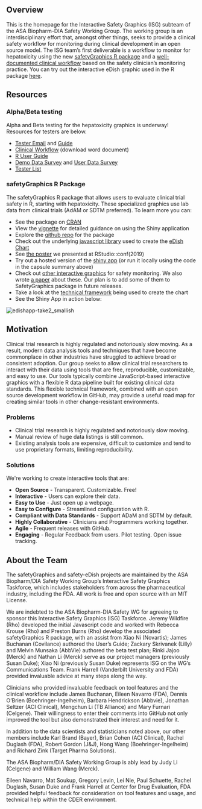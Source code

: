 ## Overview 

This is the homepage for the Interactive Safety Graphics (ISG) subteam of the ASA Biopharm-DIA Safety Working Group. The working group is an interdisciplinary effort that, amongst other things, seeks to provide a clinical safety workflow for monitoring during clinical development in an open source model. The ISG team’s first deliverable is a workflow to monitor for hepatoxicity using the new [safetyGraphics R package](https://github.com/ASA-DIA-InteractiveSafetyGraphics/safetyGraphics) and a [well-documented clinical workflow](https://github.com/ASA-DIA-InteractiveSafetyGraphics/ASA-DIA-InteractiveSafetyGraphics.github.io/raw/master/eDISH%20ISG%20User's%20Manual%20%26%20Workflow%20draft%204Feb2019.docx) based on the safety clinician’s monitoring practice. You can try out the interactive eDish graphic used in the R package [here](https://asa-dia-interactivesafetygraphics.github.io/safety-eDISH/test/).

## Resources

### Alpha/Beta testing

Alpha and Beta testing for the hepatoxicity graphics is underway! Resources for testers are below. 

- [Tester Email](./pilot/introEmail) and [Guide](./pilot/testerGuide)
- [Clinical Workflow](https://github.com/ASA-DIA-InteractiveSafetyGraphics/ASA-DIA-InteractiveSafetyGraphics.github.io/raw/master/eDISH%20ISG%20User's%20Manual%20%26%20Workflow%20draft%204Feb2019.docx) (download word document)
- [R User Guide](https://github.com/ASA-DIA-InteractiveSafetyGraphics/safetyGraphics/wiki/Vignette:-Shiny-User-Guide)
- [Demo Data Survey](https://www.surveymonkey.com/r/BWPZB7V) and [User Data Survey](https://www.surveymonkey.com/r/BS6FHDH)
- [Tester List](https://docs.google.com/document/d/17JKAuu-aJjwzvyENtkf9y-G_nPqvNsbOiazDuhbnwoM/edit)

### safetyGraphics R Package

The safetyGraphics R package that allows users to evaluate clinical trial safety in R, starting with hepatoxicity. These specialized graphics use lab data from clinical trials (AdAM or SDTM preferred). To learn more you can:

- See the package on [CRAN](https://cran.r-project.org/web/packages/safetyGraphics/index.html)
- View the [vignette](https://cran.r-project.org/web/packages/safetyGraphics/vignettes/shinyUserGuide.html) for detailed guidance on using the Shiny application
- Explore the [github repo](https://github.com/ASA-DIA-InteractiveSafetyGraphics/safetyGraphics) for the package
- Check out the underlying [javascript library](https://github.com/ASA-DIA-InteractiveSafetyGraphics/safety-eDISH) used to create the [eDish Chart](https://asa-dia-interactivesafetygraphics.github.io/safety-eDISH/)
- See [the poster](https://github.com/RhoInc/RStudioConf2019-ePoster/) we presented at RStudio::conf(2019)
- Try out a hosted version of the [shiny app](https://becca-krouse.shinyapps.io/safetyGraphicsApp/) (or run it locally using the code in the capsule summary above)
- Check out [other interactive graphics](https://rhoinc.github.io/safety-explorer-suite/) for safety monitoring.  We also wrote [a paper](https://journals.sagepub.com/doi/abs/10.1177/2168479018754846) about these. Our plan is to add some of them to SafetyGraphics package in future releases.
- Take a look at the [technical framework](https://user-images.githubusercontent.com/3680095/51296179-6f2b7b00-19e0-11e9-841a-afc2964a7e1a.png) being used to create the chart
- See the Shiny App in action below: 

![edishapp-take2_smallish](https://user-images.githubusercontent.com/3680095/51296057-e3195380-19df-11e9-971a-430c3be930a4.gif)

## Motivation

Clinical trial research is highly regulated and notoriously slow moving. As a result, modern data analysis tools and techniques that have become commonplace in other industries have struggled to achieve broad or consistent adoption. Our group seeks to allow clinical trial researchers to interact with their data using tools that are free, reproducible, customizable, and easy to use. Our tools typically combine JavaScript-based interactive graphics with a flexible R data pipeline built for existing clinical data standards. This flexible technical framework, combined with an open source development workflow in GitHub, may provide a useful road map for creating similar tools in other change-resistant environments.

### Problems
- Clinical trial research is highly regulated and notoriously slow moving. 
- Manual review of huge data listings is still common. 
- Existing analysis tools are expensive, difficult to customize and tend to use proprietary formats, limiting reproducibility. 

### Solutions

We're working to create interactive tools that are:
- **Open Source** - Transparent. Customizable. Free!
- **Interactive** - Users can explore their data.
- **Easy to Use** - Just open up a webpage. 
- **Easy to Configure** - Streamlined configuration with R.  
- **Compliant with Data Standards** - Support ADaM and SDTM by default.
- **Highly Collaborative** - Clinicians and Programmers working together.
- **Agile** - Frequent releases with GitHub. 
- **Engaging** - Regular Feedback from users. Pilot testing. Open issue tracking. 

## About the Team

The safetyGraphics and safety-eDish projects are maintained by the ASA Biopharm/DIA Safety Working Group’s Interactive Safety Graphics Taskforce, which includes stakeholders from across the pharmaceutical industry, including the FDA. All work is free and open source with an MIT License. 

We are indebted to the ASA Biopharm-DIA Safety WG for agreeing to sponsor this Interactive Safety Graphics (ISG) Taskforce. Jeremy Wildfire (Rho) developed the initial Javascript code and worked with Rebecca Krouse (Rho) and Preston Burns (Rho) develop the associated safetyGraphics R package, with an assist from Xiao Ni (Novartis); James Buchanan (Covilance) authored the User’s Guide; Zackary Skrivanek (Lilly) and Melvin Munsaka (AbbVie) authored the beta test plan; Rinki Jajoo (Merck) and Nathan Li (Merck) serve as our project managers (previously Susan Duke); Xiao Ni (previously Susan Duke) represents ISG on the WG’s Communications Team.  Frank Harrell (Vanderbilt University and FDA) provided invaluable advice at many steps along the way.

Clinicians who provided invaluable feedback on tool features and the clinical workflow include James Buchanan, Eileen Navarro (FDA), Dennis O’Brien (Boehringer-Ingelheim), Barbara Hendrickson (Abbvie), Jonathan Seltzer (ACI Clinical), Mengchun Li (TB Alliance) and Mary Furnari (Celgene).  Their willingness to enter their comments into GitHub not only improved the tool but also demonstrated their interest and need for it.

In addition to the data scientists and statisticians noted above, our other members include Karl Brand (Bayer), Brian Cohen (ACI Clinical), Rachel Duglash (FDA), Robert Gordon (J&J), Hong Wang (Boehringer-Ingelheim) and Richard Zink (Target Pharma Solutions).

The ASA Biopharm/DIA Safety Working Group is ably lead by Judy Li (Celgene) and William Wang (Merck).

Eileen Navarro, Mat Soukup, Gregory Levin, Lei Nie, Paul Schuette, Rachel Duglash, Susan Duke and Frank Harrell at Center for Drug Evaluation, FDA provided helpful feedback for consideration on tool features and usage, and technical help within the CDER environment.

